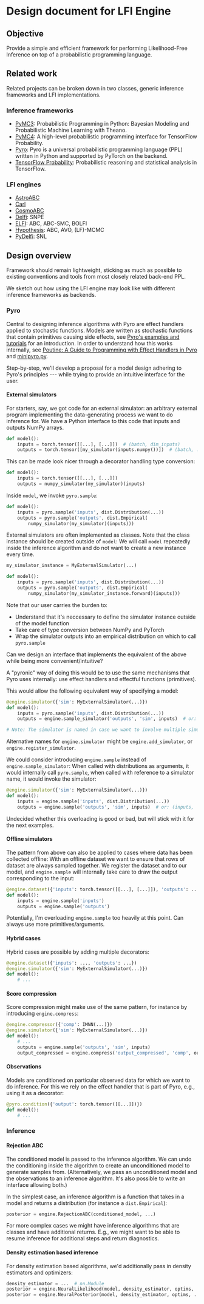 # Design document for LFI Engine

## Objective

Provide a simple and efficient framework for performing Likelihood-Free Inference on top of a probabilistic programming language.  


## Related work  

Related projects can be broken down in two classes, generic inference frameworks and LFI implementations.


### Inference frameworks

- [PyMC3](https://docs.pymc.io/): Probabilistic Programming in Python: Bayesian Modeling and Probabilistic Machine Learning with Theano.
- [PyMC4](https://github.com/pymc-devs/pymc4): A high-level probabilistic programming interface for TensorFlow Probability.
- [Pyro](http://pyro.ai/): Pyro is a universal probabilistic programming language (PPL) written in Python and supported by PyTorch on the backend.
- [TensorFlow Probability](https://github.com/tensorflow/probability): Probabilistic reasoning and statistical analysis in TensorFlow.

### LFI engines

- [AstroABC](https://github.com/EliseJ/astroABC)
- [Carl](https://github.com/diana-hep/carl)
- [CosmoABC](https://github.com/COINtoolbox/CosmoABC)
- [Delfi](https://github.com/mackelab/delfi): SNPE
- [ELFI](https://github.com/elfi-dev/elfi): ABC, ABC-SMC, BOLFI
- [Hypothesis](https://github.com/montefiore-ai/hypothesis): ABC, AVO, (LF)-MCMC
- [PyDelfi](https://github.com/justinalsing/pydelfi): SNL


## Design overview

Framework should remain lightweight, sticking as much as possible to existing conventions and tools from most closely related back-end PPL.

We sketch out how using the LFI engine may look like with different inference frameworks as backends.


### Pyro

Central to designing inference algorithms with Pyro are effect handlers applied to stochastic functions. Models are written as stochastic functions that contain primitives causing side effects, see [Pyro's examples and tutorials](http://pyro.ai/examples/) for an introduction. In order to understand how this works internally, see [Poutine: A Guide to Programming with Effect Handlers in Pyro](http://pyro.ai/examples/effect_handlers.html) and [minipyro.py](https://github.com/pyro-ppl/pyro/blob/dev/pyro/contrib/minipyro.py).

Step-by-step, we'll develop a proposal for a model design adhering to Pyro's principles --- while trying to provide an intuitive interface for the user.


#### External simulators

For starters, say, we got code for an external simulator: an arbitrary  external program implementing the data-generating process we want to do inference for. We have a Python interface to this code that inputs and outputs NumPy arrays.

```python
def model():
	inputs = torch.tensor([[...], [...]])  # (batch, dim_inputs)
	outputs = torch.tensor([my_simulator(inputs.numpy())])  # (batch, ...)
```

This can be made look nicer through a decorator handling type conversion:

```python
def model():
	inputs = torch.tensor([[...], [...]])
	outputs = numpy_simulator(my_simulator)(inputs)
```

Inside `model`, we invoke `pyro.sample`:

```python
def model():
	inputs = pyro.sample('inputs', dist.Distribution(...))
	outputs = pyro.sample('outputs', dist.Empirical(
		numpy_simulator(my_simulator)(inputs)))
```

External simulators are often implemented as classes. Note that the class instance should be created outside of `model`: We will call `model` repeatedly inside the inference algorithm and do not want to create a new instance every time.

```python
my_simulator_instance = MyExternalSimulator(...)

def model():
	inputs = pyro.sample('inputs', dist.Distribution(...))
	outputs = pyro.sample('outputs', dist.Empirical(
		numpy_simulator(my_simulator_instance.forward)(inputs)))
```

 Note that our user carries the burden to:
- Understand that it's neccessary to define the simulator instance outside of the model function
- Take care of type conversion between NumPy and PyTorch
- Wrap the simulator outputs into an empirical distribution on which to call `pyro.sample`

Can we design an interface that implements the equivalent of the above while being more convenient/intuitive?

A "pyronic" way of doing this would be to use the same mechanisms that Pyro uses internally: use effect handlers and effectful functions (primitives).

This would allow the following equivalent way of specifying a model:

```python
@engine.simulator({'sim': MyExternalSimulator(...)})
def model():
	inputs = pyro.sample('inputs', dist.Distribution(...))
	outputs = engine.sample_simulator('outputs', 'sim', inputs)  # or: (inputs, 'sim')

# Note: The simulator is named in case we want to involve multiple simulators.
```

Alternative names for `engine.simulator` might be `engine.add_simulator`, or `engine.register_simulator`.

We could consider introducing `engine.sample` instead of `engine.sample_simulator`: When called with distributions as arguments, it would internally call `pyro.sample`, when called with reference to a simulator name, it would invoke the simulator:

```python
@engine.simulator({'sim': MyExternalSimulator(...)})
def model():
	inputs = engine.sample('inputs', dist.Distribution(...))
	outputs = engine.sample('outputs', 'sim', inputs)  # or: (inputs, 'sim')
```

Undecided whether this overloading is good or bad, but will stick with it for the next examples.


#### Offline simulators

The pattern from above can also be applied to cases where data has been collected offline: With an offline dataset we want to ensure that rows of dataset are always sampled together. We register the dataset and to our model, and `engine.sample` will internally take care to draw the output corresponding to the input:

```python
@engine.dataset({'inputs': torch.tensor([[...], [...]]), 'outputs': ...})
def model():
	inputs = engine.sample('inputs')
    outputs = engine.sample('outputs')
```

Potentially, I'm overloading `engine.sample` too heavily at this point. Can always use more primitives/arguments.


#### Hybrid cases

Hybrid cases are possible by adding multiple decorators:

```python
@engine.dataset({'inputs': ..., 'outputs': ...})
@engine.simulator({'sim': MyExternalSimulator(...)})
def model():
	# ...
```

#### Score compression

Score compression might make use of the same pattern, for instance by introducing
`engine.compress`:

```python
@engine.compressor({'comp': IMNN(...)})
@engine.simulator({'sim': MyExternalSimulator(...)})
def model():
	# ...
	outputs = engine.sample('outputs', 'sim', inputs)
	output_compressed = engine.compress('output_compressed', 'comp', output)
```


#### Observations

Models are conditioned on particular observed data for which we want
to do inference. For this we rely on the effect handler that is part of Pyro, e.g.,
using it as a decorator:

```python
@pyro.condition({'output': torch.tensor([[...]])})
def model():
	# ...
```

### Inference

#### Rejection ABC

The conditioned model is passed to the inference algorithm. We can undo the
conditioning inside the algorithm to create an unconditioned model to generate
samples from. (Alternatively, we pass an unconditioned model and the observations to an inference algorithm. It's also possible to write an interface allowing both.)

In the simplest case, an inference algorithm is a function that takes in
a model and returns a distribution (for instance a `dist.Empirical`):

```python
posterior = engine.RejectionABC(conditioned_model, ...)
```

For more complex cases we might have inference algorithms that are classes and have additional returns. E.g., we might want to be able to resume inference for additional steps and return diagnostics.


#### Density estimation based inference

For density estimation based algorithms, we'd additionally pass in density estimators and optimizers:

```python
density_estimator = ...  # nn.Module
posterior = engine.NeuralLikelihood(model, density_estimator, optims, ...)
posterior = engine.NeuralPosterior(model, density_estimator, optims, ...)
```

